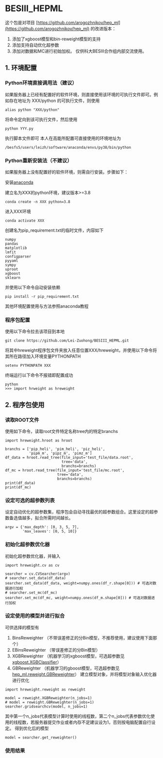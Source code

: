 # BESIII_HEPML
  这个包是对项目
  [https://github.com/arogozhnikov/hep_ml](https://github.com/arogozhnikov/hep_ml)
  的改进版本：
  1. 添加了xgboost模型和bin-reweight模型的支持
  2. 添加支持自动优化超参数
  3. 添加对数据和MC进行初始加权。
  仅供科大BESIII合作组内部交流使用。

## 1. 环境配置
### Python环境直接调用法（建议）
如果服务器上已经有配置好的软件环境，则直接使用该环境的可执行文件即可。例如存在地址为 XXX/python 的可执行文件，则使用
```
alias python "XXX/python"
```
将命令定向到该可执行文件，然后使用
```
python YYY.py
```
执行脚本文件即可
本人在高能所配置可直接使用的环境地址为
```
/besfs5/users/leizh/software/anaconda/envs/py38/bin/python
```
### Python重新安装法（不建议）
如果服务器上没有配置好的软件环境，则需自行安装。步骤如下：

安装[anaconda](https://www.anaconda.com/)

建立名为XXX的python环境，建议版本>=3.8
```
conda create -n XXX python=3.8
```
进入XXX环境
```
conda activate XXX
```
创建名为pip_requirement.txt的临时文件，内容如下
```
numpy
pandas
matplotlib
lmfit
configparser
pyyaml
sympy
uproot
xgboost
sklearn
```
并使用以下命令自动安装依赖
```
pip install -r pip_requirement.txt
```
其他环境配置使用与方法参照anaconda教程
### 程序包配置
使用以下命令拉去该项目到本地
```
git clone https://github.com/Lei-Zuohong/BESIII_HEPML.git
```
将其中hreweight程序包文件夹放入任意位置XXX/hreweight，并使用以下命令将其所在路径加入环境变量PYTHONPATH
```
setenv PYTHONPATH XXX
```
终端运行以下命令不报错即配置成功
```
python
>>> import hrweight as hreweight
```

## 2. 程序包使用
### 读取ROOT文件
使用如下命令，读取root文件特定名称tree内的特定branchs
```
import hreweight.hroot as hroot

branchs = ['pip_heli', 'pim_heli', 'piz_heli',
           'pipm_m', 'pipz_m', 'pimz_m']
df_data = hroot.read_tree(file_input='test_file/data.root',
                          tree='data',
                          branchs=branchs)
df_mc = hroot.read_tree(file_input='test_file/mc.root',
                        tree='data',
                        branchs=branchs)
print(df_data)
print(df_mc)
```
### 设定可选的超参数列表
设定自动优化的超参数集，程序包会自动寻找最优的超参数组合。这里设定的超参数备选值越多，拟合所需时间越长。
```
argv = {'max_depth': [0, 3, 5, 7],
        'max_leaves': [0, 5, 10]}
```
### 初始化超参数优化器
初始化超参数优化器，并输入
```
import hreweight.cv as cv

searcher = cv.CVSearcher(argv)
# searcher.set_data(df_data)
searcher.set_data(df_data, weight=numpy.ones(df_r.shape[0])) # 可选对数据进行加权
# searcher.set_mc(df_mc)
searcher.set_mc(df_mc, weight=numpy.ones(df_m.shape[0])) # 可选对数据进行加权
```
### 设定使用的模型并进行拟合
可供选择的模型有
1. BinsReweighter （不带误差修正的分Bin模型，不推荐使用，建议使用下面那个）
2. EBinsReweighter （带误差修正的分Bin模型）
3. XGBReweighter （机器学习的xgboost模型，可选超参数见[xgboost.XGBClassifier](https://xgboost.readthedocs.io/en/stable/python/python_api.html#xgboost.XGBClassifier)）
4. GBReweighter （机器学习的gboost模型，可选超参数见[hep_ml.reweight.GBReweighter](https://arogozhnikov.github.io/hep_ml/reweight.html)）
建立模型对象，并将模型对象输入优化器进行优化
```
import hreweight.reweight as reweight

model = reweight.XGBReweighter(n_jobs=1)
# model = reweight.GBReweighter(n_jobs=1)
searcher.gridsearchcv(model, n_jobs=1)
```
其中第一个n_jobs代表模型计算时使用的线程数，第二个n_jobs代表参数优化使用的线程数，若服务器提交作业或者内存不足建议设为1，否则按电脑配置自行设定。
得到优化后的模型
```
model = searcher.get_reweighter()
```
### 使用结果











